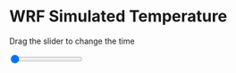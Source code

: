 <h1>WRF Simulated Temperature</h1>
<p>Drag the slider to change the time</p>

<div class="slidecontainer">
<input oninput='setImage(this)' class="slider" type="range" min="0" max="23" value="0" step="1" />
<img id='img'/>
</div>

<script>
var img = document.getElementById('img');
var img_array = ['/assets/images/wrf/t_wrfout_d01_2020-03-30_12:00:00.png',
'/assets/images/wrf/t_wrfout_d01_2020-03-30_13:00:00.png',
'/assets/images/wrf/t_wrfout_d01_2020-03-30_14:00:00.png',
'/assets/images/wrf/t_wrfout_d01_2020-03-30_15:00:00.png',
'/assets/images/wrf/t_wrfout_d01_2020-03-30_16:00:00.png',
'/assets/images/wrf/t_wrfout_d01_2020-03-30_17:00:00.png',
'/assets/images/wrf/t_wrfout_d01_2020-03-30_18:00:00.png',
'/assets/images/wrf/t_wrfout_d01_2020-03-30_19:00:00.png',
'/assets/images/wrf/t_wrfout_d01_2020-03-30_20:00:00.png',
'/assets/images/wrf/t_wrfout_d01_2020-03-30_21:00:00.png',
'/assets/images/wrf/t_wrfout_d01_2020-03-30_22:00:00.png',
'/assets/images/wrf/t_wrfout_d01_2020-03-30_23:00:00.png',
'/assets/images/wrf/t_wrfout_d01_2020-03-31_00:00:00.png',
'/assets/images/wrf/t_wrfout_d01_2020-03-31_01:00:00.png',
'/assets/images/wrf/t_wrfout_d01_2020-03-31_02:00:00.png',
'/assets/images/wrf/t_wrfout_d01_2020-03-31_03:00:00.png',
'/assets/images/wrf/t_wrfout_d01_2020-03-31_04:00:00.png',
'/assets/images/wrf/t_wrfout_d01_2020-03-31_05:00:00.png',
'/assets/images/wrf/t_wrfout_d01_2020-03-31_06:00:00.png',
'/assets/images/wrf/t_wrfout_d01_2020-03-31_07:00:00.png',
'/assets/images/wrf/t_wrfout_d01_2020-03-31_08:00:00.png',
'/assets/images/wrf/t_wrfout_d01_2020-03-31_09:00:00.png',
'/assets/images/wrf/t_wrfout_d01_2020-03-31_10:00:00.png',];
function setImage(obj)
{
        var value = obj.value;
        img.src = img_array[value];

}
</script>

